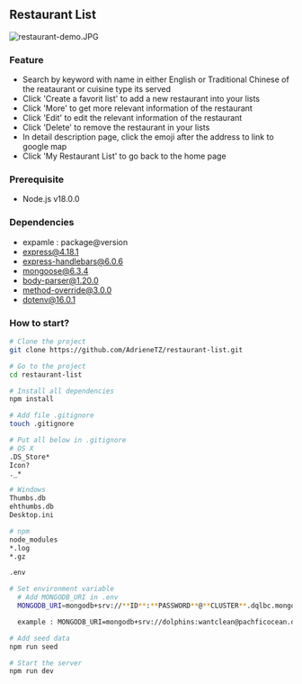 ## Restaurant List

![restaurant-demo.JPG](https://drive.google.com/uc?id=18tpgVmIr9y-Cl9EgXSYIUL_yPtYTf6lA)

### Feature
- Search by keyword with name in either English or Traditional Chinese of the reataurant or cuisine type its served
- Click 'Create a favorit list' to add a new restaurant into your lists
- Click 'More' to get more relevant information of the restaurant
- Click 'Edit' to edit the relevant information of the restaurant
- Click 'Delete' to remove the restaurant in your lists
- In detail description page, click the emoji after the address to link to google map
- Click 'My Restaurant List' to go back to the home page

### Prerequisite
- Node.js v18.0.0

### Dependencies
- expamle : package@version
- express@4.18.1
- express-handlebars@6.0.6
- mongoose@6.3.4
- body-parser@1.20.0
- method-override@3.0.0
- dotenv@16.0.1

### How to start?
```bash
# Clone the project
git clone https://github.com/AdrieneTZ/restaurant-list.git

# Go to the project
cd restaurant-list

# Install all dependencies
npm install
```
```bash
# Add file .gitignore
touch .gitignore

# Put all below in .gitignore
# OS X
.DS_Store*
Icon?
._*

# Windows
Thumbs.db
ehthumbs.db
Desktop.ini

# npm
node_modules
*.log
*.gz

.env
```
```bash
# Set environment variable
  # Add MONGODB_URI in .env
  MONGODB_URI=mongodb+srv://**ID**:**PASSWORD**@**CLUSTER**.dqlbc.mongodb.net/**DATABASE**?retryWrites=true&w=majority

  example : MONGODB_URI=mongodb+srv://dolphins:wantclean@pachficocean.dqlbc.mongodb.net/SanFrancisco?retryWrites=true&w=majority

# Add seed data
npm run seed

# Start the server
npm run dev
```
